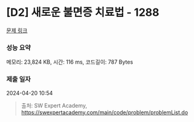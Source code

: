# [D2] 새로운 불면증 치료법 - 1288 

[문제 링크](https://swexpertacademy.com/main/code/problem/problemDetail.do?contestProbId=AV18_yw6I9MCFAZN) 

### 성능 요약

메모리: 23,824 KB, 시간: 116 ms, 코드길이: 787 Bytes

### 제출 일자

2024-04-20 10:54



> 출처: SW Expert Academy, https://swexpertacademy.com/main/code/problem/problemList.do